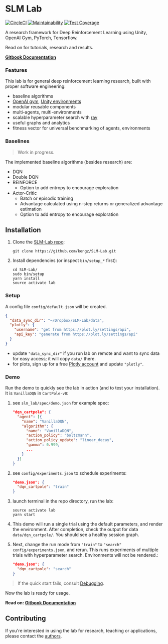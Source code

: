 # SLM Lab
[![CircleCI](https://circleci.com/gh/kengz/SLM-Lab.svg?style=shield)](https://circleci.com/gh/kengz/SLM-Lab) [![Maintainability](https://api.codeclimate.com/v1/badges/20c6a124c468b4d3e967/maintainability)](https://codeclimate.com/github/kengz/SLM-Lab/maintainability) [![Test Coverage](https://api.codeclimate.com/v1/badges/20c6a124c468b4d3e967/test_coverage)](https://codeclimate.com/github/kengz/SLM-Lab/test_coverage)

A research framework for Deep Reinforcement Learning using Unity, OpenAI Gym, PyTorch, Tensorflow.

Read on for tutorials, research and results.

**[Gitbook Documentation](https://kengz.gitbooks.io/slm-lab/content/)**

### Features

This lab is for general deep reinforcement learning research, built with proper software engineering:

- baseline algorithms
- [OpenAI gym](https://github.com/openai/gym), [Unity environments](https://github.com/Unity-Technologies/ml-agents)
- modular reusable components
- multi-agents, multi-environments
- scalable hyperparameter search with [ray](https://github.com/ray-project/ray)
- useful graphs and analytics
- fitness vector for universal benchmarking of agents, environments

### Baselines

>Work in progress.

The implemented baseline algorithms (besides research) are:
- DQN
- Double DQN
- REINFORCE
    - Option to add entropy to encourage exploration
- Actor-Critic
    - Batch or episodic training
    - Advantage calculated using n-step returns or generalized advantage estimation
    - Option to add entropy to encourage exploration

## Installation

1. Clone the [SLM-Lab repo](https://github.com/kengz/SLM-Lab):
    ```shell
    git clone https://github.com/kengz/SLM-Lab.git
    ```

2. Install dependencies (or inspect `bin/setup_*` first):
    ```shell
    cd SLM-Lab/
    sudo bin/setup
    yarn install
    source activate lab
    ```

### Setup

A config file `config/default.json` will be created.

```json
{
  "data_sync_dir": "~/Dropbox/SLM-Lab/data",
  "plotly": {
    "username": "get from https://plot.ly/settings/api",
    "api_key": "generate from https://plot.ly/settings/api"
  }
}
```

- update `"data_sync_dir"` if you run lab on remote and want to sync data for easy access; it will copy `data/` there.
- for plots, sign up for a free [Plotly account](https://plot.ly/) and update `"plotly"`.

### Demo

Run the demo to quickly see the lab in action (and to test your installation). It is `VanillaDQN` in `CartPole-v0`:

1. see `slm_lab/spec/demo.json` for example spec:
    ```json
    "dqn_cartpole": {
      "agent": [{
        "name": "VanillaDQN",
        "algorithm": {
          "name": "VanillaDQN",
          "action_policy": "boltzmann",
          "action_policy_update": "linear_decay",
          "gamma": 0.999,
          ...
        }
      }]
    }
    ```

2. see `config/experiments.json` to schedule experiments:
    ```json
    "demo.json": {
      "dqn_cartpole": "train"
    }
    ```

3. launch terminal in the repo directory, run the lab:
    ```shell
    source activate lab
    yarn start
    ```

4. This demo will run a single trial using the default parameters, and render the environment. After completion, check the output for data `data/dqn_cartpole/`. You should see a healthy session graph.

5. Next, change the run mode from `"train"` to `"search"`  `config/experiments.json`, and rerun. This runs experiments of multiple trials with hyperparameter search. Environments will not be rendered.:
    ```json
    "demo.json": {
      "dqn_cartpole": "search"
    }
    ```

>If the quick start fails, consult [Debugging](https://kengz.gitbooks.io/slm-lab/content/debugging.html).

Now the lab is ready for usage.

**Read on: [Gitbook Documentation](https://kengz.gitbooks.io/slm-lab/content/)**

## Contributing

If you're interested in using the lab for research, teaching or applications, please contact the [authors](https://twitter.com/kengzwl).
